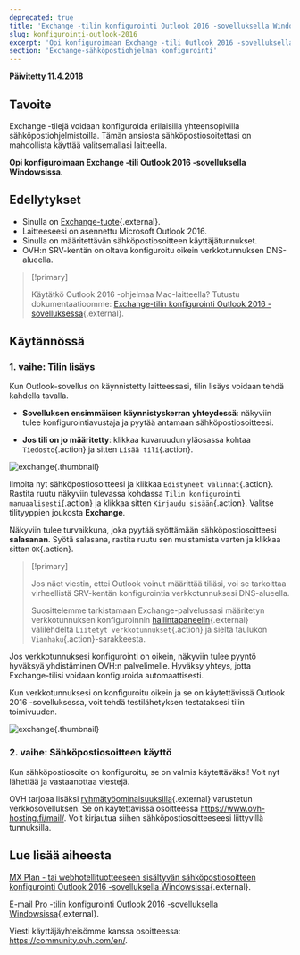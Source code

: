 ```yaml
---
deprecated: true
title: 'Exchange -tilin konfigurointi Outlook 2016 -sovelluksella Windowsissa'
slug: konfigurointi-outlook-2016
excerpt: 'Opi konfiguroimaan Exchange -tili Outlook 2016 -sovelluksella Windowsissa'
section: 'Exchange-sähköpostiohjelman konfigurointi'
---
```


**Päivitetty 11.4.2018**

## Tavoite

Exchange -tilejä voidaan konfiguroida erilaisilla yhteensopivilla sähköpostiohjelmistoilla. Tämän ansiosta sähköpostiosoitettasi on mahdollista käyttää valitsemallasi laitteella.

**Opi konfiguroimaan Exchange -tili Outlook 2016 -sovelluksella Windowsissa.**

## Edellytykset

- Sinulla on [Exchange-tuote](https://www.ovh-hosting.fi/sahkopostit/){.external}.
- Laitteeseesi on asennettu Microsoft Outlook 2016.
- Sinulla on määritettävän sähköpostiosoitteen käyttäjätunnukset.
- OVH:n SRV-kentän on oltava konfiguroitu oikein verkkotunnuksen DNS-alueella.

> [!primary]
>
> Käytätkö Outlook 2016 -ohjelmaa Mac-laitteella? Tutustu dokumentaatioomme: [Exchange-tilin konfigurointi Outlook 2016 -sovelluksessa](https://docs.ovh.com/fi/microsoft-collaborative-solutions/konfigurointi-outlook-2016-mac/){.external}.
>

## Käytännössä

### 1. vaihe: Tilin lisäys

Kun Outlook-sovellus on käynnistetty laitteessasi, tilin lisäys voidaan tehdä kahdella tavalla.

- **Sovelluksen ensimmäisen käynnistyskerran yhteydessä**: näkyviin tulee konfigurointiavustaja ja pyytää antamaan sähköpostiosoitteesi.

- **Jos tili on jo määritetty**: klikkaa kuvaruudun yläosassa kohtaa `Tiedosto`{.action} ja sitten `Lisää tili`{.action}.

![exchange](images/configuration-outlook-2016-windows-step1.png){.thumbnail}

Ilmoita nyt sähköpostiosoitteesi ja klikkaa `Edistyneet valinnat`{.action}. Rastita ruutu näkyviin tulevassa kohdassa `Tilin konfigurointi manuaalisesti`{.action} ja klikkaa sitten `Kirjaudu sisään`{.action}. Valitse tilityyppien joukosta **Exchange**.

Näkyviin tulee turvaikkuna, joka pyytää syöttämään sähköpostiosoitteesi **salasanan**. Syötä salasana, rastita ruutu sen muistamista varten ja klikkaa sitten `OK`{.action}.

> [!primary]
>
> Jos näet viestin, ettei Outlook voinut määrittää tiliäsi, voi se tarkoittaa virheellistä SRV-kentän konfigurointia verkkotunnuksesi DNS-alueella.
>
> Suosittelemme tarkistamaan Exchange-palvelussasi määritetyn verkkotunnuksen konfiguroinnin [hallintapaneelin](https://www.ovh.com/auth/?action=gotomanager){.external} välilehdeltä `Liitetyt verkkotunnukset`{.action} ja sieltä taulukon `Vianhaku`{.action}-sarakkeesta.
>

Jos verkkotunnuksesi konfigurointi on oikein, näkyviin tulee pyyntö hyväksyä yhdistäminen OVH:n palvelimelle. Hyväksy yhteys, jotta Exchange-tilisi voidaan konfiguroida automaattisesti.

Kun verkkotunnuksesi on konfiguroitu oikein ja se on käytettävissä Outlook 2016 -sovelluksessa, voit tehdä testilähetyksen testataksesi tilin toimivuuden.

![exchange](images/configuration-outlook-2016-windows-exchange-step2.png){.thumbnail}

### 2. vaihe: Sähköpostiosoitteen käyttö

Kun sähköpostiosoite on konfiguroitu, se on valmis käytettäväksi! Voit nyt lähettää ja vastaanottaa viestejä.

OVH tarjoaa lisäksi [ryhmätyöominaisuuksilla](https://www.ovh-hosting.fi/sahkopostit){.external} varustetun verkkosovelluksen. Se on käytettävissä osoitteessa <https://www.ovh-hosting.fi/mail/>. Voit kirjautua siihen sähköpostiosoitteeseesi liittyvillä tunnuksilla.

## Lue lisää aiheesta

[MX Plan - tai webhotellituotteeseen sisältyvän sähköpostiosoitteen konfigurointi Outlook 2016 -sovelluksella Windowsissa](https://docs.ovh.com/fi/emails/konfigurointi-outlook-2016/){.external}.

[E-mail Pro -tilin konfigurointi Outlook 2016 -sovelluksella Windowsissa](https://docs.ovh.com/fi/emails-pro/konfigurointi-outlook-2016/){.external}.

Viesti käyttäjäyhteisömme kanssa osoitteessa: <https://community.ovh.com/en/>.